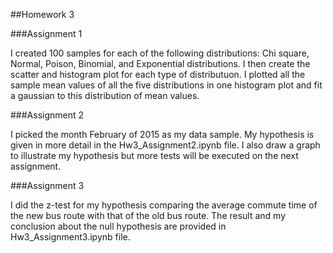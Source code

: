 ##Homework 3

###Assignment 1

I created 100 samples for each of the following distributions: Chi square, Normal, Poison, Binomial, and Exponential distributions. I then create the scatter and histogram plot for each type of distributuon.
I plotted all the sample mean values of all the five distributions in one histogram plot and fit a gaussian to this distribution of mean values.

###Assignment 2

I picked the month February of 2015 as my data sample.
My hypothesis is given in more detail in the Hw3_Assignment2.ipynb file.
I also draw a graph to illustrate my hypothesis but more tests will be executed on the next assignment.

###Assignment 3

I did the z-test for my hypothesis comparing the average commute time of the new bus route with that of the old bus route.
The result and my conclusion about the null hypothesis are provided in Hw3_Assignment3.ipynb file.  